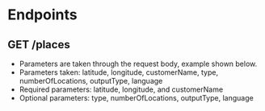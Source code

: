# Endpoints
## GET /places
- Parameters are taken through the request body, example shown below. 
- Parameters taken: latitude, longitude, customerName, type, numberOfLocations, outputType, language
- Required parameters: latitude, longitude, and customerName
- Optional parameters: type, numberOfLocations, outputType, language

